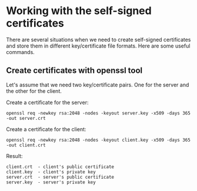 
# Working with the self-signed certificates

There are several situations when we need to create self-signed certificates and store them in different key/certificate file formats. Here are some useful commands.

## Create certificates with openssl tool

Let's assume that we need two key/certificate pairs. One for the server and the other for the client.

Create a certificate for the server:
```
openssl req -newkey rsa:2048 -nodes -keyout server.key -x509 -days 365 -out server.crt
```

Create a certificate for the client:
```
openssl req -newkey rsa:2048 -nodes -keyout client.key -x509 -days 365 -out client.crt
```

Result:
```
client.crt  - client's public certificate
client.key  - client's private key
server.crt  - server's public certificate 
server.key  - server's private key
```

